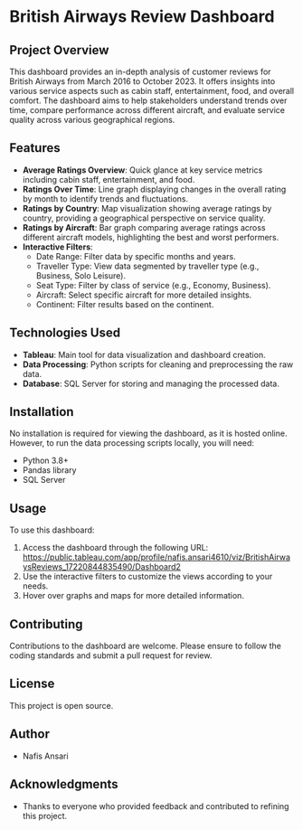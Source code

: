 # British Airways Review Dashboard 
 
## Project Overview
This dashboard provides an in-depth analysis of customer reviews for British Airways from March 2016 to October 2023. It offers insights into various service aspects such as cabin staff, entertainment, food, and overall comfort. The dashboard aims to help stakeholders understand trends over time, compare performance across different aircraft, and evaluate service quality across various geographical regions. 
 
## Features
- **Average Ratings Overview**: Quick glance at key service metrics including cabin staff, entertainment, and food.
- **Ratings Over Time**: Line graph displaying changes in the overall rating by month to identify trends and fluctuations.
- **Ratings by Country**: Map visualization showing average ratings by country, providing a geographical perspective on service quality.
- **Ratings by Aircraft**: Bar graph comparing average ratings across different aircraft models, highlighting the best and worst performers.
- **Interactive Filters**: 
  - Date Range: Filter data by specific months and years. 
  - Traveller Type: View data segmented by traveller type (e.g., Business, Solo Leisure). 
  - Seat Type: Filter by class of service (e.g., Economy, Business).
  - Aircraft: Select specific aircraft for more detailed insights.
  - Continent: Filter results based on the continent.

## Technologies Used
- **Tableau**: Main tool for data visualization and dashboard creation.
- **Data Processing**: Python scripts for cleaning and preprocessing the raw data.
- **Database**: SQL Server for storing and managing the processed data.

## Installation
No installation is required for viewing the dashboard, as it is hosted online. However, to run the data processing scripts locally, you will need: 
- Python 3.8+ 
- Pandas library
- SQL Server

## Usage
To use this dashboard:
1. Access the dashboard through the following URL: https://public.tableau.com/app/profile/nafis.ansari4610/viz/BritishAirwaysReviews_17220844835490/Dashboard2
2. Use the interactive filters to customize the views according to your needs.
3. Hover over graphs and maps for more detailed information.

## Contributing
Contributions to the dashboard are welcome. Please ensure to follow the coding standards and submit a pull request for review.

## License
This project is open source.

## Author
- Nafis Ansari

## Acknowledgments
- Thanks to everyone who provided feedback and contributed to refining this project.
